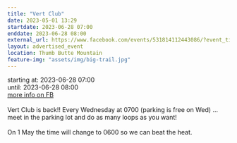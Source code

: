 ```yaml
---
title: "Vert Club"
date: 2023-05-01 13:29
startdate: 2023-06-28 07:00
enddate: 2023-06-28 08:00
external_url: https://www.facebook.com/events/531814112443086/?event_time_id=531814149109749
layout: advertised_event
location: Thumb Butte Mountain
feature-img: "assets/img/big-trail.jpg"
---
```


starting at: 2023-06-28 07:00<br>until: 2023-06-28 08:00<br><a href="https://www.facebook.com/events/531814112443086/?event_time_id=531814149109749">more info on FB</a><br><br>Vert Club is back!! Every Wednesday at 0700 (parking is free on Wed) … meet in the parking lot and do as many loops as you want!<br>
  <br>
  On 1 May the time will change to 0600 so we can beat the heat.<br>
  <br>
  
